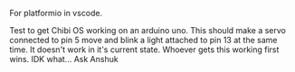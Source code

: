 For platformio in vscode.

Test to get Chibi OS working on an arduino uno. This should make a servo connected to pin 5 move and blink a light attached to pin 13 at the same time. It doesn't work in it's current state. Whoever gets this working first wins. IDK what... Ask Anshuk
